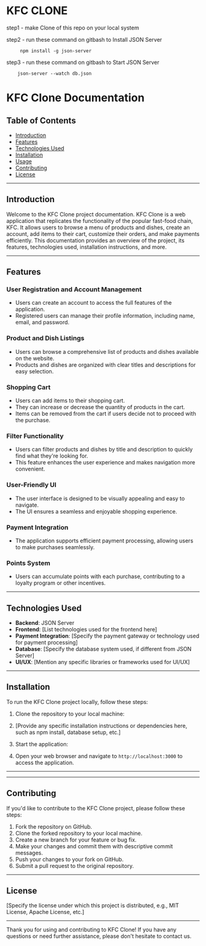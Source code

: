 # KFC CLONE 


step1 - make Clone of this repo on your local system

step2 - run these command on gitbash to Install JSON Server

         npm install -g json-server
         
step3 - run these command on gitbash to Start JSON Server

        json-server --watch db.json

# KFC Clone Documentation

## Table of Contents
- [Introduction](#introduction)
- [Features](#features)
- [Technologies Used](#technologies-used)
- [Installation](#installation)
- [Usage](#usage)
- [Contributing](#contributing)
- [License](#license)

---

## Introduction

Welcome to the KFC Clone project documentation. KFC Clone is a web application that replicates the functionality of the popular fast-food chain, KFC. It allows users to browse a menu of products and dishes, create an account, add items to their cart, customize their orders, and make payments efficiently. This documentation provides an overview of the project, its features, technologies used, installation instructions, and more.

---

## Features

### User Registration and Account Management
- Users can create an account to access the full features of the application.
- Registered users can manage their profile information, including name, email, and password.

### Product and Dish Listings
- Users can browse a comprehensive list of products and dishes available on the website.
- Products and dishes are organized with clear titles and descriptions for easy selection.

### Shopping Cart
- Users can add items to their shopping cart.
- They can increase or decrease the quantity of products in the cart.
- Items can be removed from the cart if users decide not to proceed with the purchase.

### Filter Functionality
- Users can filter products and dishes by title and description to quickly find what they're looking for.
- This feature enhances the user experience and makes navigation more convenient.

### User-Friendly UI
- The user interface is designed to be visually appealing and easy to navigate.
- The UI ensures a seamless and enjoyable shopping experience.

### Payment Integration
- The application supports efficient payment processing, allowing users to make purchases seamlessly.

### Points System
- Users can accumulate points with each purchase, contributing to a loyalty program or other incentives.

---

## Technologies Used

- **Backend**: JSON Server
- **Frontend**: [List technologies used for the frontend here]
- **Payment Integration**: [Specify the payment gateway or technology used for payment processing]
- **Database**: [Specify the database system used, if different from JSON Server]
- **UI/UX**: [Mention any specific libraries or frameworks used for UI/UX]

---

## Installation

To run the KFC Clone project locally, follow these steps:

1. Clone the repository to your local machine:

2. [Provide any specific installation instructions or dependencies here, such as npm install, database setup, etc.]

3. Start the application:

4. Open your web browser and navigate to `http://localhost:3000` to access the application.
---

---

## Contributing

If you'd like to contribute to the KFC Clone project, please follow these steps:

1. Fork the repository on GitHub.
2. Clone the forked repository to your local machine.
3. Create a new branch for your feature or bug fix.
4. Make your changes and commit them with descriptive commit messages.
5. Push your changes to your fork on GitHub.
6. Submit a pull request to the original repository.

---

## License

[Specify the license under which this project is distributed, e.g., MIT License, Apache License, etc.]

---

Thank you for using and contributing to KFC Clone! If you have any questions or need further assistance, please don't hesitate to contact us.


